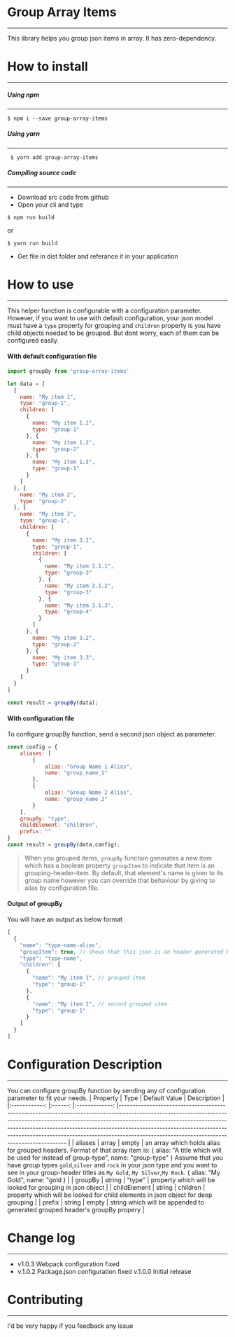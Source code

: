 # Group Array Items
----
This library helps you group json items in array. It has zero-dependency.

# How to install
----
##### Using npm
---
```
$ npm i --save group-array-items
```

##### Using yarn
---
```
 $ yarn add group-array-items
```

##### Compiling source code
---
- Download src code from github
- Open your cli and type
```
$ npm run build
```
or 
```
$ yarn run build
```
- Get file in dist folder and referance it in your application
# How to use
----
This helper function is configurable with a configuration parameter. However, if you want to use with default configuration, your json model must have a `type` property for grouping and `children` property is you have child objects needed to be grouped. But dont worry, each of them can be configured easily.
#### With default configuration file
```javascript
import groupBy from 'group-array-items'

let data = [
  {
    name: "My item 1",
    type: "group-1",
    children: [
      {
        name: "My item 1.1",
        type: "group-1"
      }, {
        name: "My item 1.2",
        type: "group-2"
      }, {
        name: "My item 1.3",
        type: "group-1"
      }
    ]
  }, {
    name: "My item 2",
    type: "group-2"
  }, {
    name: "My item 3",
    type: "group-1",
    children: [
      {
        name: "My item 3.1",
        type: "group-1",
        children: [
          {
            name: "My item 3.1.1",
            type: "group-3"
          }, {
            name: "My item 3.1.2",
            type: "group-3"
          }, {
            name: "My item 3.1.3",
            type: "group-4"
          }
        ]
      }, {
        name: "My item 3.2",
        type: "group-2"
      }, {
        name: "My item 3.3",
        type: "group-1"
      }
    ]
  }
]

const result = groupBy(data);
```
#### With configuration file
To configure groupBy function, send a second json object as parameter.
```javascript
const config = {
    aliases: [
        {
            alias: "Group Name 1 Alias",
            name: "group_name_1"
        },
        {
            alias: "Group Name 2 Alias",
            name: "group_name_2"
        }
    ],
    groupBy: "type",
    childElement: "children",
    prefix: ""
}
const result = groupBy(data,config);
```
> When you grouped items, `groupBy` function generates a new item which has a boolean property `groupItem` to indicate that item is an grouping-header-item. By default, that element's name is given to its group name however you can override that behaviour by giving to alias by configuration file.
#### Output of groupBy
You will have an output as below format
```javascript
[
  {
    "name": "type-name-alias",
    "groupItem": true, // shows that this json is an header generated by groupBy function
    "type": "type-name",
    "children": [
      {
        "name": "My item 1", // grouped item
        "type": "group-1"
      },
      {
        "name": "My item 1", // second grouped item
        "type": "group-1"
      }
    ]
  }
]
```
# Configuration Description
----
You can configure groupBy function by sending any of configuration parameter to fit your needs.
|   Property   	|  Type  	| Default Value 	| Description                                                                                                                                                                                                                                                                                                                                                                       	|
|:------------:	|:------:	|:-------------:	|-----------------------------------------------------------------------------------------------------------------------------------------------------------------------------------------------------------------------------------------------------------------------------------------------------------------------------------------------------------------------------------	|
| aliases      	|  array 	|     empty     	| an array which holds alias for grouped headers. Format of that array item is:  {   alias: "A title which will be used for instead of group-type",   name: "group-type" } Assume that you have group types `gold`,`silver` and `rock` in your json type and you want to see in your group-header titles as `My Gold`, `My Silver`,`My Rock`. {   alias: "My Gold",   name: "gold } 	|
| groupBy      	| string 	|     "type"    	| property which will be looked for grouping in json object                                                                                                                                                                                                                                                                                                                         	|
| childElement 	| string 	|    children   	| property which will be looked for child elements in json object for deep grouping                                                                                                                                                                                                                                                                                                 	|
| prefix       	| string 	|     empty     	| string which will be appended to generated grouped header's groupBy propery                                                                                                                                                                                                                                                                                                       	|

# Change log
----
 - v1.0.3
   Webpack configuration fixed
 - v.1.0.2
 Package.json configuration fixed
v.1.0.0
Initial release
# Contributing
----
I'd be very happy if you feedback any issue